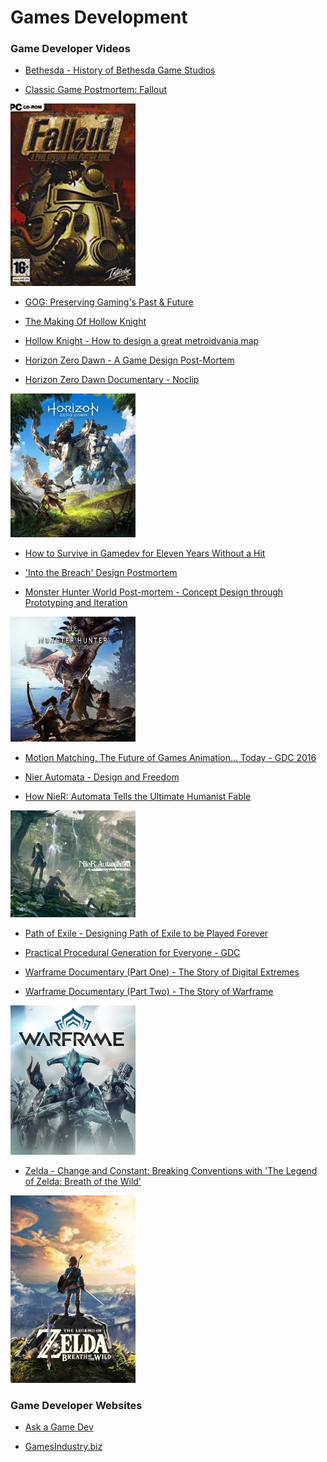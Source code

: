 

# Games Development


### Game Developer Videos

- [Bethesda - History of Bethesda Game Studios](https://www.youtube.com/watch?v=QKn9yiLVlMM)

- [Classic Game Postmortem: Fallout](https://www.youtube.com/watch?v=T2OxO-4YLRk)

<img src="Fallout1.jpeg" width="200">

- [GOG: Preserving Gaming's Past & Future](https://www.youtube.com/watch?v=ffngZOB1U2A)

- [The Making Of Hollow Knight](https://www.gameinformer.com/2018/10/15/the-making-of-hollow-knight)
- [Hollow Knight - How to design a great metroidvania map](https://www.pcgamer.com/how-to-design-a-great-metroidvania-map/)

- [Horizon Zero Dawn - A Game Design Post-Mortem](http://www.gdcvault.com/play/1024963/-Horizon-Zero-Dawn-A)
- [Horizon Zero Dawn Documentary - Noclip](https://www.youtube.com/watch?v=h9tLcD1r-6w)

<img src="Horizon_Zero_Dawn.jpg" width="200">

- [How to Survive in Gamedev for Eleven Years Without a Hit](https://www.youtube.com/watch?v=JmwbYl6f11c)

- ['Into the Breach' Design Postmortem](https://www.gdcvault.com/browse/gdc-19/play/1025772)

- [Monster Hunter World Post-mortem - Concept Design through Prototyping and Iteration](http://www.gdcvault.com/play/1024981/-Monster-Hunter-World-Postmortem)

<img src="Monster_Hunter_World_cover_art.jpg" width="200">

- [Motion Matching, The Future of Games Animation... Today - GDC 2016](https://www.youtube.com/watch?v=KSTn3ePDt50)

- [Nier Automata - Design and Freedom](https://www.gdcvault.com/play/1024894/A-Fun-Time-in-Which)
- [How NieR: Automata Tells the Ultimate Humanist Fable](https://www.youtube.com/watch?v=63PzQIbTrM8)

<img src="Nier%20Automata%20small.jpg" width="200">

- [Path of Exile - Designing Path of Exile to be Played Forever](https://www.gdcvault.com/play/1025784/Designing-Path-of-Exile-to)

- [Practical Procedural Generation for Everyone - GDC](https://www.youtube.com/watch?v=WumyfLEa6bU)

- [Warframe Documentary (Part One) - The Story of Digital Extremes ](https://www.youtube.com/watch?v=UOE6528pwFc)
- [Warframe Documentary (Part Two) - The Story of Warframe ](https://www.youtube.com/watch?v=NA5vT1LooXk)

<img src="Warframe_Cover_Art.png" width="200">

- [Zelda - Change and Constant: Breaking Conventions with 'The Legend of Zelda: Breath of the Wild'](http://www.gdcvault.com/play/1024562/Change-and-Constant-Breaking-Conventions)

<img src="The_Legend_of_Zelda_Breath_of_the_Wild.jpg" width="200">

### Game Developer Websites

- [Ask a Game Dev](http://askagamedev.tumblr.com/)

- [GamesIndustry.biz](https://www.gamesindustry.biz)


